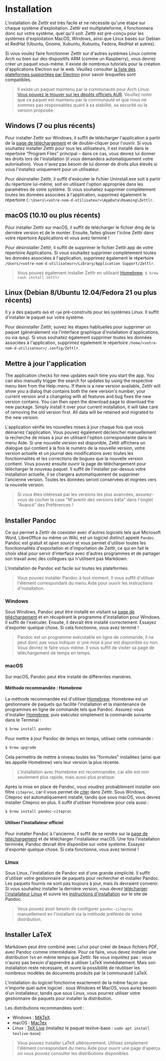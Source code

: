 # Installation

L'installation de Zettlr est très facile et ne nécessite qu'une étape sur chaque système d'exploitation. Zettlr est multiplateforme, il fonctionnera donc sur votre système, quel qu'il soit. Zettlr est pré-conçu pour les systèmes d'exploitation MacOS, Windows, ainsi que Linux basés sur Debian et RedHat (Ubuntu, Gnome, Xubuntu, Kubuntu, Fedora, RedHat et autres).

Si vous voulez faire fonctionner Zettlr sur d'autres systèmes Linux comme Arch ou bien sur des dispositifs ARM (comme un Raspberry), vous devrez créer un paquet vous-même. Il existe de nombreux tutoriels pour la création d'applications Electron sur le web. Veuillez consulter [la liste des plateformes supportées par Electron](https://github.com/electron/electron/blob/master/docs/tutorial/support.md) pour savoir lesquelles sont compatibles.

> Il existe un paquet maintenu par la communauté pour Arch Linux. [Vous pouvez le trouver sur les dépôts officiels AUR](https://aur.archlinux.org/packages/zettlr-bin/). Veuillez noter que ce paquet est maintenu par la communauté et que nous ne sommes pas responsables quant à sa stabilité, sa sécurité ou la version proposée.

## Windows (7 ou plus récents)

Pour installer Zettlr sur Windows, il suffit de télécharger l'application à partir de la [page de téléchargement](https://www.zettlr.com/download) et de double-cliquer pour l'ouvrir. Si vous souhaitez installer Zettlr pour tous les utilisateurs, il est installé dans le répertoire "Program Files" principal – dans ce cas, vous devrez lui donner les droits lors de l'installation (il vous demandera automatiquement votre autorisation). Vous n'avez pas besoin de lui donner de droits plus élevés si vous l'installez uniquement pour un utilisateur.

Pour désinstaller Zettlr, il suffit d'exécuter le fichier Uninstall.exe soit à partir du répertoire lui-même, soit en utilisant l'option appropriée dans les paramètres de votre système. Si vous souhaitez supprimer complètement toutes les données associées à l'application, supprimez également le répertoire `C:\Users\<votre-nom-d-utilisateur>\AppData\Roaming\Zettlr`.

## macOS (10.10 ou plus récents)

Pour installer Zettlr sur macOS, il suffit de télécharger le fichier dmg de la dernière version et de le monter. Ensuite, faites glisser l'icône Zettlr dans votre répertoire Applications et vous avez terminé !

Pour désinstaller Zettlr, il suffit de supprimer le fichier Zettlr.app de votre répertoire Applications. Si vous souhaitez supprimer complètement toutes les données associées à l'application, supprimez également le répertoire `/Users/<votre-nom-d-utilisateur>/Library/Application Support/Zettlr`.

> Vous pouvez également installer Zettlr en utilisant [Homebrew](https://formulae.brew.sh/cask/zettlr): `$ brew cask install zettlr`

## Linux (Debian 8/Ubuntu 12.04/Fedora 21 ou plus récents)

Il y a des paquets `deb` et `rpm` pré-construits pour les systèmes Linux. Il suffit d'installer le paquet sur votre système.

Pour désinstaller Zettlr, suivez les étapes habituelles pour supprimer un paquet (généralement via l'interface graphique d'installation d'applications, ou via `dpkg`). Si vous souhaitez également supprimer toutes les données associées à l'application, supprimez également le répertoire `/home/<votre-nom-d-utilisateur>/.config/Zettlr`.

## Mettre à jour l'application

The application checks for new updates each time you start the app. You can also manually trigger the search for updates by using the respective menu item from the Help-menu. If there is a new version available, Zettlr will show you a dialog that contains both the new version's number, your current version and a changelog with all features and bug fixes the new version contains. You can then open the download page to download the new package. Simply install it over your current installation, it will take care of removing the old version first. All data will be retained and migrated to the new version.

L'application vérifie les nouvelles mises à jour chaque fois que vous démarrez l'application. Vous pouvez également déclencher manuellement la recherche de mises à jour en utilisant l'option correspondante dans le menu Aide. Si une nouvelle version est disponible, Zettlr affichera un dialogue qui contient à la fois le numéro de la nouvelle version, votre version actuelle et un journal des modifications avec toutes les fonctionnalités et les corrections de bogues que la nouvelle version contient. Vous pouvez ensuite ouvrir la page de téléchargement pour télécharger le nouveau paquet. Il suffit de l'installer par-dessus votre installation actuelle, il se chargera automatiquement de supprimer l'ancienne version. Toutes les données seront conservées et migrées vers la nouvelle version.

> Si vous êtes intéressé par les versions les plus avancées, assurez-vous de cocher la case "M'avertir des versions bêta" dans l'onglet "Avancé" des Préférences !

## Installer Pandoc

Ce qui permet à Zettlr de coexister avec d'autres logiciels tels que Microsoft Word, LibreOffice ou même un Wiki, est un logiciel distinct appelé `Pandoc`. Pandoc est gratuit et *open source* et vous permet d'utiliser toutes les fonctionnalités d'exportation et d'importation de Zettlr, ce qui en fait le choix idéal pour servir d'interface avec d'autres programmes et de partager son travail avec des collègues qui n'utilisent pas Markdown.

L'installation de Pandoc est facile sur toutes les plateformes.

> Vous pouvez installer Pandoc à tout moment. Il vous suffit d'utiliser l'élément correspondant du menu Aide pour ouvrir les instructions d'installation.

### Windows

Sous Windows, Pandoc peut être installé en visitant sa [page de téléchargement](https://github.com/jgm/pandoc/releases/latest) et en récupérant le programme d'installation pour Windows. Il suffit de l'exécuter. Ensuite, il devrait être installé correctement. Essayez d'exporter quelque chose. Si cela fonctionne, vous avez terminé !

> Pandoc est un programme exécutable en ligne de commande, il ne peut donc pas vous indiquer si une mise à jour est disponible ou non. Vous devrez le faire vous-même. Il vous suffit de visiter sa page de téléchargement de temps en temps.

### macOS

Sur macOS, Pandoc peut être installé de différentes manières.

#### Méthode recommandée : Homebrew

La méthode recommandée est d'utiliser [Homebrew](https://brew.sh/). Homebrew est un gestionnaire de paquets qui facilite l'installation et la maintenance de programmes en ligne de commande tels que Pandoc. Assurez-vous d'installer [Homebrew](https://brew.sh/), puis exécutez simplement la commande suivante dans le Terminal :

```bash
$ brew install pandoc
```

Pour mettre à jour Pandoc de temps en temps, utilisez cette commande :

```bash
$ brew upgrade
```

Cela permettra de mettre à niveau toutes les "formules" installées (ainsi que les appelle Homebrew) vers leur version la plus récente.

> L'installation avec Homebrew est recommandée, car elle est non seulement plus rapide, mais aussi plus pratique.

Après la mise en place de Pandoc, vous voudrez probablement installer son filtre `citeproc`, car il vous permet de [citer](academic/citations.md) dans Zettlr. Sous Windows, Citeproc est automatiquement installé, tandis que sous macOS, vous devrez installer Citeproc en plus. Il suffit d'utiliser Homebrew pour cela aussi :

```bash
$ brew install pandoc-citeproc
```

#### Utiliser l'installateur officiel

Pour installer Pandoc à l'ancienne, il suffit de se rendre sur la [page de téléchargement](https://github.com/jgm/pandoc/releases/latest) et de télécharger l'installateur macOS. Une fois l'installation terminée, Pandoc devrait être disponible sur votre système. Essayez d'exporter quelque chose. Si cela fonctionne, vous avez terminé !

### Linux

Sous Linux, l'installation de Pandoc est d'une grande simplicité. Il suffit d'utiliser votre gestionnaire de paquets pour rechercher et installer Pandoc. Les paquets fournis ne sont pas toujours à jour, mais ils devraient convenir. Si vous souhaitez installer la dernière version, vous devez [télécharger l'installateur Linux](https://github.com/jgm/pandoc/releases/latest) et suivre les [instructions d'installation](https://pandoc.org/installing.html) sur le site de Pandoc.

> Vous pouvez avoir besoin de configurer `pandoc-citeproc` manuellement en l'installant via la méthode préférée de votre distribution.

## Installer LaTeX

Markdown peut être combiné avec `LaTeX` pour créer de beaux fichiers PDF, avec Pandoc comme intermédiaire. Pour ce faire, vous devez installer une distribution `TeX` en même temps que Zettlr. Ne vous inquiétez pas : vous n'aurez pas besoin d'apprendre à utiliser LaTeX immédiatement. Mais son installation reste nécessaire, et ouvre la possibilité de réutiliser les nombreux modèles de documents produits par la communauté LaTeX.

L'installation du logiciel fonctionne exactement de la même façon que n'importe quel autre logiciel : sous Windows et MacOS, vous aurez besoin d'un installateur, tandis que sous Linux, vous pourrez utiliser votre gestionnaire de paquets pour installer la distribution.

Les distributions recommandées sont :

- Windows : [MikTeX](https://miktex.org/download)
- macOS : [MacTex](https://www.tug.org/mactex/morepackages.html)
- Linux : [TeX Live](https://www.tug.org/texlive/) (installez le paquet texlive-base : `sudo apt install texlive-base`)

> Vous pouvez installer LaTeX ultérieurement. Utilisez simplement l'élément correspondant du menu Aide pour ouvrir une page d'aperçu où vous pouvez consulter les distributions disponibles.